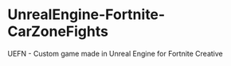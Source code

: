 # UnrealEngine-Fortnite-CarZoneFights
 UEFN - Custom game made in Unreal Engine for Fortnite Creative
